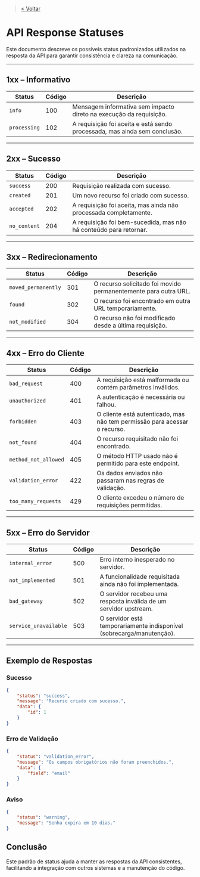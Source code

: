 > [< Voltar](../../../README.md)

# API Response Statuses

Este documento descreve os possíveis status padronizados utilizados na resposta da API para garantir consistência e clareza na comunicação.

---

## 1xx – Informativo

| Status       | Código | Descrição                                                                 |
|--------------|--------|---------------------------------------------------------------------------|
| `info`       | 100    | Mensagem informativa sem impacto direto na execução da requisição.        |
| `processing` | 102    | A requisição foi aceita e está sendo processada, mas ainda sem conclusão. |

---

## 2xx – Sucesso

| Status       | Código | Descrição                                                         |
|--------------|--------|-------------------------------------------------------------------|
| `success`    | 200    | Requisição realizada com sucesso.                                 |
| `created`    | 201    | Um novo recurso foi criado com sucesso.                           |
| `accepted`   | 202    | A requisição foi aceita, mas ainda não processada completamente.  |
| `no_content` | 204    | A requisição foi bem-sucedida, mas não há conteúdo para retornar. |

---

## 3xx – Redirecionamento

| Status              | Código | Descrição                                                       |
|---------------------|--------|-----------------------------------------------------------------|
| `moved_permanently` | 301    | O recurso solicitado foi movido permanentemente para outra URL. |
| `found`             | 302    | O recurso foi encontrado em outra URL temporariamente.          |
| `not_modified`      | 304    | O recurso não foi modificado desde a última requisição.         |

---

## 4xx – Erro do Cliente

| Status               | Código | Descrição                                                                 |
|----------------------|--------|---------------------------------------------------------------------------|
| `bad_request`        | 400    | A requisição está malformada ou contém parâmetros inválidos.              |
| `unauthorized`       | 401    | A autenticação é necessária ou falhou.                                    |
| `forbidden`          | 403    | O cliente está autenticado, mas não tem permissão para acessar o recurso. |
| `not_found`          | 404    | O recurso requisitado não foi encontrado.                                 |
| `method_not_allowed` | 405    | O método HTTP usado não é permitido para este endpoint.                   |
| `validation_error`   | 422    | Os dados enviados não passaram nas regras de validação.                   |
| `too_many_requests`  | 429    | O cliente excedeu o número de requisições permitidas.                     |

---

## 5xx – Erro do Servidor

| Status                | Código | Descrição                                                             |
|-----------------------|--------|-----------------------------------------------------------------------|
| `internal_error`      | 500    | Erro interno inesperado no servidor.                                  |
| `not_implemented`     | 501    | A funcionalidade requisitada ainda não foi implementada.              |
| `bad_gateway`         | 502    | O servidor recebeu uma resposta inválida de um servidor upstream.     |
| `service_unavailable` | 503    | O servidor está temporariamente indisponível (sobrecarga/manutenção). |

---
## Exemplo de Respostas

### Sucesso
```json
{
    "status": "success",
    "message": "Recurso criado com sucesso.",
    "data": {
        "id": 1
    }
}
```

### Erro de Validação
```json
{
    "status": "validation_error",
    "message": "Os campos obrigatórios não foram preenchidos.",
    "data": {
        "field": "email"
    }
}
```

### Aviso
```json
{
    "status": "warning",
    "message": "Senha expira em 10 dias."
}
```

## Conclusão
Este padrão de status ajuda a manter as respostas da API consistentes, facilitando a integração com outros sistemas e a manutenção do código.

